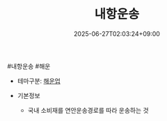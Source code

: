 ﻿---
title: "내항운송"
date: 2025-06-27T02:03:24+09:00
lastmod: 2025-06-27T02:03:24+09:00
type: docs
sidebar:
  open: true
weight: 8
---
<div style="display:none">
  <meta property="article:published_time" content="2025-06-26T17:03:24Z" />
  <meta property="article:modified_time" content="2025-06-26T17:03:24Z" />
</div>
#내항운송 #해운 

- 테마구분: [해운업](/industry-study/해운업/)

- 기본정보
	- 국내 소비재를 연안운송경로를 따라 운송하는 것
